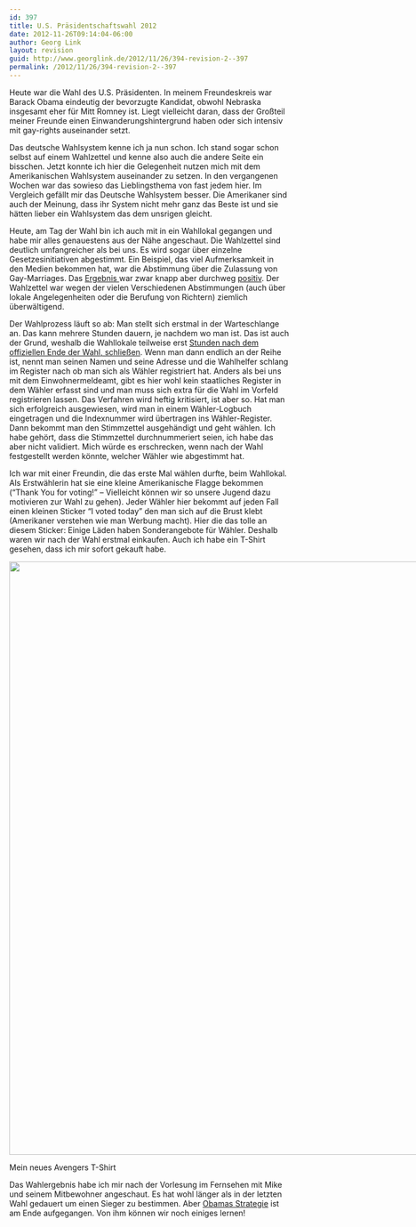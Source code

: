 ```yaml
---
id: 397
title: U.S. Präsidentschaftswahl 2012
date: 2012-11-26T09:14:04-06:00
author: Georg Link
layout: revision
guid: http://www.georglink.de/2012/11/26/394-revision-2--397
permalink: /2012/11/26/394-revision-2--397
---
```

Heute war die Wahl des U.S. Präsidenten. In meinem Freundeskreis war Barack Obama eindeutig der bevorzugte Kandidat, obwohl Nebraska insgesamt eher für Mitt Romney ist. Liegt vielleicht daran, dass der Großteil meiner Freunde einen Einwanderungshintergrund haben oder sich intensiv mit gay-rights auseinander setzt. 

Das deutsche Wahlsystem kenne ich ja nun schon. Ich stand sogar schon selbst auf einem Wahlzettel und kenne also auch die andere Seite ein bisschen. Jetzt konnte ich hier die Gelegenheit nutzen mich mit dem Amerikanischen Wahlsystem auseinander zu setzen. In den vergangenen Wochen war das sowieso das Lieblingsthema von fast jedem hier. Im Vergleich gefällt mir das Deutsche Wahlsystem besser. Die Amerikaner sind auch der Meinung, dass ihr System nicht mehr ganz das Beste ist und sie hätten lieber ein Wahlsystem das dem unsrigen gleicht.

Heute, am Tag der Wahl bin ich auch mit in ein Wahllokal gegangen und habe mir alles genauestens aus der Nähe angeschaut. Die Wahlzettel sind deutlich umfangreicher als bei uns. Es wird sogar über einzelne Gesetzesinitiativen abgestimmt. Ein Beispiel, das viel Aufmerksamkeit in den Medien bekommen hat, war die Abstimmung über die Zulassung von Gay-Marriages. Das <a href="http://www.huffingtonpost.com/2012/11/06/gay-marriage-results_n_2074188.html" title="Ergebnisse nach States." target="_blank">Ergebnis </a>war zwar knapp aber durchweg <a href="http://www.cnn.com/2012/11/07/politics/pol-same-sex-marriage/index.html" title="Artikel zur Legalisierung von Gay-Marriage." target="_blank">positiv</a>. Der Wahlzettel war wegen der vielen Verschiedenen Abstimmungen (auch über lokale Angelegenheiten oder die Berufung von Richtern) ziemlich überwältigend. 

Der Wahlprozess läuft so ab: Man stellt sich erstmal in der Warteschlange an. Das kann mehrere Stunden dauern, je nachdem wo man ist. Das ist auch der Grund, weshalb die Wahllokale teilweise erst <a href="http://www.whiotv.com/news/news/local/polls-open-at-630-am-tuesday/nSx7z/" target="_blank">Stunden nach dem offiziellen Ende der Wahl, schließen</a>. Wenn man dann endlich an der Reihe ist, nennt man seinen Namen und seine Adresse und die Wahlhelfer schlang im Register nach ob man sich als Wähler registriert hat. Anders als bei uns mit dem Einwohnermeldeamt, gibt es hier wohl kein staatliches Register in dem Wähler erfasst sind und man muss sich extra für die Wahl im Vorfeld registrieren lassen. Das Verfahren wird heftig kritisiert, ist aber so. Hat man sich erfolgreich ausgewiesen, wird man in einem Wähler-Logbuch eingetragen und die Indexnummer wird übertragen ins Wähler-Register. Dann bekommt man den Stimmzettel ausgehändigt und geht wählen. Ich habe gehört, dass die Stimmzettel durchnummeriert seien, ich habe das aber nicht validiert. Mich würde es erschrecken, wenn nach der Wahl festgestellt werden könnte, welcher Wähler wie abgestimmt hat.

Ich war mit einer Freundin, die das erste Mal wählen durfte, beim Wahllokal. Als Erstwählerin hat sie eine kleine Amerikanische Flagge bekommen (&#8220;Thank You for voting!&#8221; &#8211; Vielleicht können wir so unsere Jugend dazu motivieren zur Wahl zu gehen). Jeder Wähler hier bekommt auf jeden Fall einen kleinen Sticker &#8220;I voted today&#8221; den man sich auf die Brust klebt (Amerikaner verstehen wie man Werbung macht). Hier die das tolle an diesem Sticker: Einige Läden haben Sonderangebote für Wähler. Deshalb waren wir nach der Wahl erstmal einkaufen. Auch ich habe ein T-Shirt gesehen, dass ich mir sofort gekauft habe.

<div id="attachment_395" style="width: 810px" class="wp-caption aligncenter">
  <a href="http://www.georglink.de/media/2012/11/2012-11-07_Ich-Avengers-.jpg"><img aria-describedby="caption-attachment-395" loading="lazy" src="http://www.georglink.de/media/2012/11/2012-11-07_Ich-Avengers-.jpg" alt="" title="Mein neues Avengers T-Shirt" width="800" height="1067" class="size-full wp-image-395" srcset="http://www.georglink.de/media/2012/11/2012-11-07_Ich-Avengers-.jpg 800w, http://www.georglink.de/media/2012/11/2012-11-07_Ich-Avengers--224x300.jpg 224w, http://www.georglink.de/media/2012/11/2012-11-07_Ich-Avengers--767x1024.jpg 767w" sizes="(max-width: 800px) 100vw, 800px" /></a>
  
  <p id="caption-attachment-395" class="wp-caption-text">
    Mein neues Avengers T-Shirt
  </p>
</div>

Das Wahlergebnis habe ich mir nach der Vorlesung im Fernsehen mit Mike und seinem Mitbewohner angeschaut. Es hat wohl länger als in der letzten Wahl gedauert um einen Sieger zu bestimmen. Aber <a href="http://online.wsj.com/article/SB10001424127887323551004578117420761844996.html?mod=WSJ_Opinion_LEADTop" title="Ein Einblick in die Strategie von Obama" target="_blank">Obamas Strategie</a> ist am Ende aufgegangen. Von ihm können wir noch einiges lernen!